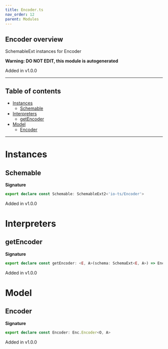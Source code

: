 ```yaml
---
title: Encoder.ts
nav_order: 12
parent: Modules
---
```


## Encoder overview

SchemableExt instances for Encoder

**Warning: DO NOT EDIT, this module is autogenerated**

Added in v1.0.0

---

<h2 class="text-delta">Table of contents</h2>

- [Instances](#instances)
  - [Schemable](#schemable)
- [Interpreters](#interpreters)
  - [getEncoder](#getencoder)
- [Model](#model)
  - [Encoder](#encoder)

---

# Instances

## Schemable

**Signature**

```ts
export declare const Schemable: SchemableExt2<'io-ts/Encoder'>
```

Added in v1.0.0

# Interpreters

## getEncoder

**Signature**

```ts
export declare const getEncoder: <E, A>(schema: SchemaExt<E, A>) => Enc.Encoder<E, A>
```

Added in v1.0.0

# Model

## Encoder

**Signature**

```ts
export declare const Encoder: Enc.Encoder<O, A>
```

Added in v1.0.0
